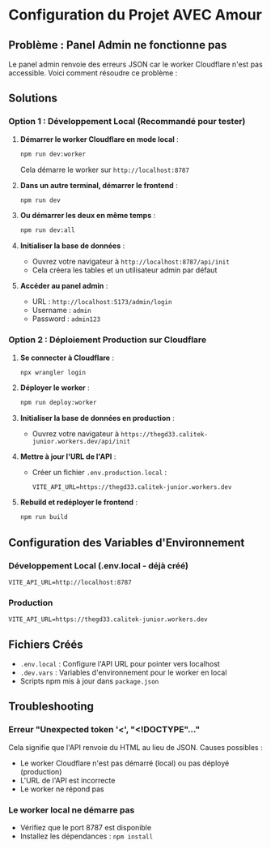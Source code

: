# Configuration du Projet AVEC Amour

## Problème : Panel Admin ne fonctionne pas

Le panel admin renvoie des erreurs JSON car le worker Cloudflare n'est pas accessible. Voici comment résoudre ce problème :

## Solutions

### Option 1 : Développement Local (Recommandé pour tester)

1. **Démarrer le worker Cloudflare en mode local** :
   ```bash
   npm run dev:worker
   ```
   Cela démarre le worker sur `http://localhost:8787`

2. **Dans un autre terminal, démarrer le frontend** :
   ```bash
   npm run dev
   ```

3. **Ou démarrer les deux en même temps** :
   ```bash
   npm run dev:all
   ```

4. **Initialiser la base de données** :
   - Ouvrez votre navigateur à `http://localhost:8787/api/init`
   - Cela créera les tables et un utilisateur admin par défaut

5. **Accéder au panel admin** :
   - URL : `http://localhost:5173/admin/login`
   - Username : `admin`
   - Password : `admin123`

### Option 2 : Déploiement Production sur Cloudflare

1. **Se connecter à Cloudflare** :
   ```bash
   npx wrangler login
   ```

2. **Déployer le worker** :
   ```bash
   npm run deploy:worker
   ```

3. **Initialiser la base de données en production** :
   - Ouvrez votre navigateur à `https://thegd33.calitek-junior.workers.dev/api/init`

4. **Mettre à jour l'URL de l'API** :
   - Créer un fichier `.env.production.local` :
     ```
     VITE_API_URL=https://thegd33.calitek-junior.workers.dev
     ```

5. **Rebuild et redéployer le frontend** :
   ```bash
   npm run build
   ```

## Configuration des Variables d'Environnement

### Développement Local (.env.local - déjà créé)
```
VITE_API_URL=http://localhost:8787
```

### Production
```
VITE_API_URL=https://thegd33.calitek-junior.workers.dev
```

## Fichiers Créés

- `.env.local` : Configure l'API URL pour pointer vers localhost
- `.dev.vars` : Variables d'environnement pour le worker en local
- Scripts npm mis à jour dans `package.json`

## Troubleshooting

### Erreur "Unexpected token '<', "<!DOCTYPE"..."
Cela signifie que l'API renvoie du HTML au lieu de JSON. Causes possibles :
- Le worker Cloudflare n'est pas démarré (local) ou pas déployé (production)
- L'URL de l'API est incorrecte
- Le worker ne répond pas

### Le worker local ne démarre pas
- Vérifiez que le port 8787 est disponible
- Installez les dépendances : `npm install`
